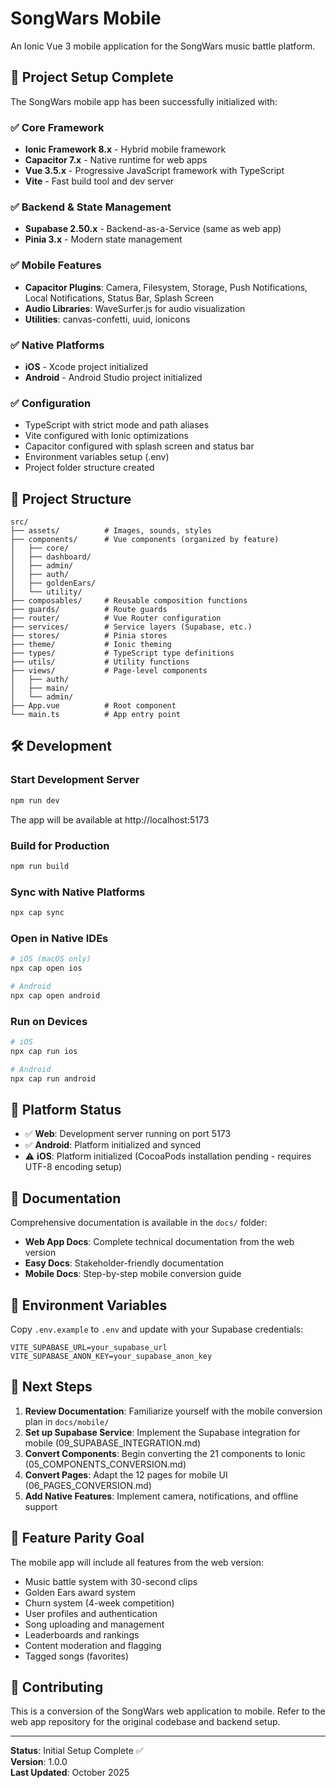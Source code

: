 # SongWars Mobile

An Ionic Vue 3 mobile application for the SongWars music battle platform.

## 🚀 Project Setup Complete

The SongWars mobile app has been successfully initialized with:

### ✅ Core Framework
- **Ionic Framework 8.x** - Hybrid mobile framework
- **Capacitor 7.x** - Native runtime for web apps
- **Vue 3.5.x** - Progressive JavaScript framework with TypeScript
- **Vite** - Fast build tool and dev server

### ✅ Backend & State Management
- **Supabase 2.50.x** - Backend-as-a-Service (same as web app)
- **Pinia 3.x** - Modern state management

### ✅ Mobile Features
- **Capacitor Plugins**: Camera, Filesystem, Storage, Push Notifications, Local Notifications, Status Bar, Splash Screen
- **Audio Libraries**: WaveSurfer.js for audio visualization
- **Utilities**: canvas-confetti, uuid, ionicons

### ✅ Native Platforms
- **iOS** - Xcode project initialized
- **Android** - Android Studio project initialized

### ✅ Configuration
- TypeScript with strict mode and path aliases
- Vite configured with Ionic optimizations
- Capacitor configured with splash screen and status bar
- Environment variables setup (.env)
- Project folder structure created

## 📁 Project Structure

```
src/
├── assets/          # Images, sounds, styles
├── components/      # Vue components (organized by feature)
│   ├── core/
│   ├── dashboard/
│   ├── admin/
│   ├── auth/
│   ├── goldenEars/
│   └── utility/
├── composables/     # Reusable composition functions
├── guards/          # Route guards
├── router/          # Vue Router configuration
├── services/        # Service layers (Supabase, etc.)
├── stores/          # Pinia stores
├── theme/           # Ionic theming
├── types/           # TypeScript type definitions
├── utils/           # Utility functions
├── views/           # Page-level components
│   ├── auth/
│   ├── main/
│   └── admin/
├── App.vue          # Root component
└── main.ts          # App entry point
```

## 🛠️ Development

### Start Development Server
```bash
npm run dev
```
The app will be available at http://localhost:5173

### Build for Production
```bash
npm run build
```

### Sync with Native Platforms
```bash
npx cap sync
```

### Open in Native IDEs
```bash
# iOS (macOS only)
npx cap open ios

# Android
npx cap open android
```

### Run on Devices
```bash
# iOS
npx cap run ios

# Android
npx cap run android
```

## 📱 Platform Status

- ✅ **Web**: Development server running on port 5173
- ✅ **Android**: Platform initialized and synced
- ⚠️ **iOS**: Platform initialized (CocoaPods installation pending - requires UTF-8 encoding setup)

## 📖 Documentation

Comprehensive documentation is available in the `docs/` folder:
- **Web App Docs**: Complete technical documentation from the web version
- **Easy Docs**: Stakeholder-friendly documentation
- **Mobile Docs**: Step-by-step mobile conversion guide

## 🔧 Environment Variables

Copy `.env.example` to `.env` and update with your Supabase credentials:

```env
VITE_SUPABASE_URL=your_supabase_url
VITE_SUPABASE_ANON_KEY=your_supabase_anon_key
```

## 📝 Next Steps

1. **Review Documentation**: Familiarize yourself with the mobile conversion plan in `docs/mobile/`
2. **Set up Supabase Service**: Implement the Supabase integration for mobile (09_SUPABASE_INTEGRATION.md)
3. **Convert Components**: Begin converting the 21 components to Ionic (05_COMPONENTS_CONVERSION.md)
4. **Convert Pages**: Adapt the 12 pages for mobile UI (06_PAGES_CONVERSION.md)
5. **Add Native Features**: Implement camera, notifications, and offline support

## 🎯 Feature Parity Goal

The mobile app will include all features from the web version:
- Music battle system with 30-second clips
- Golden Ears award system
- Churn system (4-week competition)
- User profiles and authentication
- Song uploading and management
- Leaderboards and rankings
- Content moderation and flagging
- Tagged songs (favorites)

## 🤝 Contributing

This is a conversion of the SongWars web application to mobile. Refer to the web app repository for the original codebase and backend setup.

---

**Status**: Initial Setup Complete ✅  
**Version**: 1.0.0  
**Last Updated**: October 2025
